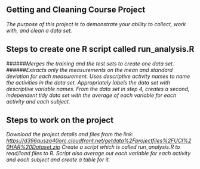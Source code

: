 ## Getting and Cleaning Course Project
*The purpose of this project is to demonstrate your ability to collect, work with, and clean a data set.*

## Steps to create one R script called run_analysis.R 
######*Merges the training and the test sets to create one data set.*
######*Extracts only the measurements on the mean and standard deviation for each measurement.*
*Uses descriptive activity names to name the activities in the data set.*
*Appropriately labels the data set with descriptive variable names.*
*From the data set in step 4, creates a second, independent tidy data set with the average of each variable for each activity and each subject.*

## Steps to work on the project
*Download the project details and files from the link: https://d396qusza40orc.cloudfront.net/getdata%2Fprojectfiles%2FUCI%20HAR%20Dataset.zip*
*Create a script which is called run_analysis.R to read/load files to R. Script also average out each variable for each activity and each subject and create a table for it.*
